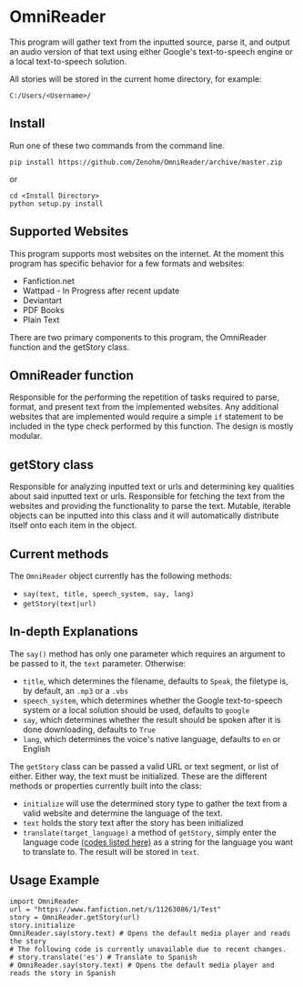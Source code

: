 OmniReader
===
This program will gather text from the inputted source, parse it, and output an audio version of that text using either Google's text-to-speech engine or a local text-to-speech solution.

All stories will be stored in the current home directory, for example:

    C:/Users/<Username>/

Install
---

Run one of these two commands from the command line.

    pip install https://github.com/Zenohm/OmniReader/archive/master.zip
or

    cd <Install Directory>
    python setup.py install

Supported Websites
---

This program supports most websites on the internet.
At the moment this program has specific behavior for a few formats and websites:
  - Fanfiction.net
  - Wattpad - In Progress after recent update
  - Deviantart
  - PDF Books
  - Plain Text

There are two primary components to this program, the OmniReader function and the getStory class.

OmniReader function
---
  Responsible for the performing the repetition of tasks required to parse, format, and present text from the implemented websites.
  Any additional websites that are implemented would require a simple `if` statement to be included in the type check performed by this function.
  The design is mostly modular.

getStory class
---
  Responsible for analyzing inputted text or urls and determining key qualities about said inputted text or urls.
  Responsible for fetching the text from the websites and providing the functionality to parse the text.
  Mutable, iterable objects can be inputted into this class and it will automatically distribute itself onto each item in the object.

Current methods
---

 The `OmniReader` object currently has the following methods:
 
  - `say(text, title, speech_system, say, lang)`
  - `getStory(text|url)`

In-depth Explanations
---

 The `say()` method has only one parameter which requires an argument to be passed to it, the `text` parameter. 
 Otherwise:
 
  - `title`, which determines the filename, defaults to `Speak`, the filetype is, by default, an `.mp3` or a `.vbs`
  - `speech_system`, which determines whether the Google text-to-speech system or a local solution should be used, defaults to `google`
  - `say`, which determines whether the result should be spoken after it is done downloading, defaults to `True`
  - `lang`, which determines the voice's native language, defaults to `en` or English

The `getStory` class can be passed a valid URL or text segment, or list of either. Either way, the text must be initialized.
 These are the different methods or properties currently built into the class:
 
  - `initialize` will use the determined story type to gather the text from a valid website and determine the language of the text.
  - `text` holds the story text after the story has been initialized
  - `translate(target_language)` a method of `getStory`, simply enter the language code [(codes listed here)](https://cloud.google.com/translate/v2/using_rest?hl=en#language-params) as a string for the language you want to translate to. The result will be stored in `text`.

Usage Example
---

    import OmniReader
    url = "https://www.fanfiction.net/s/11263086/1/Test"
    story = OmniReader.getStory(url)
    story.initialize
    OmniReader.say(story.text) # Opens the default media player and reads the story
    # The following code is currently unavailable due to recent changes.
    # story.translate('es') # Translate to Spanish
    # OmniReader.say(story.text) # Opens the default media player and reads the story in Spanish

